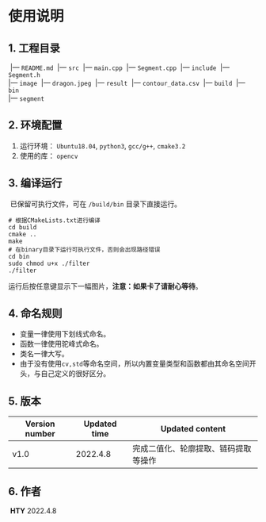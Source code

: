 # 使用说明

## 1. 工程目录

​	|— `README.md`
​	|— `src` 
​      	  |— `main.cpp`
​			|— `Segment.cpp`
​	|— `include`
​			|— `Segment.h`	
​	|— `image`
​			|— `dragon.jpeg`
​	|— `result`
​			|— `contour_data.csv`
​	|— `build`
​			|— `bin`	
​					|— `segment`

## 2. 环境配置

1. 运行环境： `Ubuntu18.04`, `python3`, `gcc/g++`, `cmake3.2`
2. 使用的库： `opencv`

## 3. 编译运行

​		已保留可执行文件，可在 `/build/bin` 目录下直接运行。

```shell
# 根据CMakeLists.txt进行编译
cd build
cmake ..
make
# 在binary目录下运行可执行文件，否则会出现路径错误
cd bin
sudo chmod u+x ./filter
./filter
```

​		运行后按任意键显示下一幅图片，**注意：如果卡了请耐心等待**。

## 4. 命名规则

- 变量一律使用下划线式命名。
- 函数一律使用驼峰式命名。
- 类名一律大写。
- 由于没有使用`cv,std`等命名空间，所以内置变量类型和函数都由其命名空间开头，与自己定义的很好区分。

## 5. 版本

| Version number | Updated time | Updated content                      |
| -------------- | ------------ | ------------------------------------ |
| v1.0           | 2022.4.8     | 完成二值化、轮廓提取、链码提取等操作 |

## 6. 作者

​		**HTY**	2022.4.8

